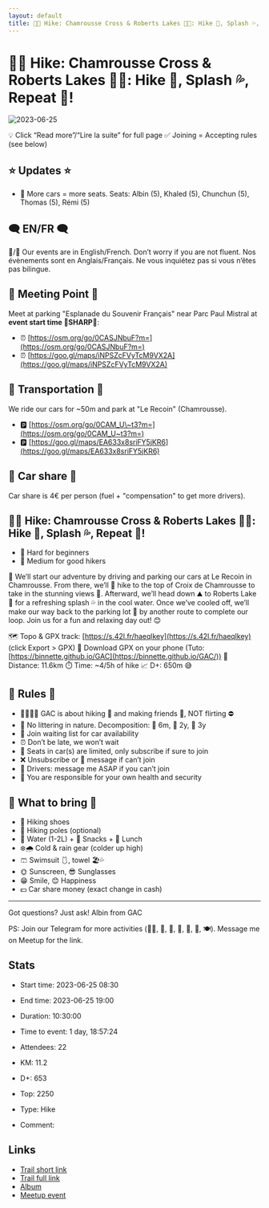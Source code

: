 ```yaml
---
layout: default
title: 🥾🔵 Hike: Chamrousse Cross & Roberts Lakes 🥶🌊: Hike 🥾, Splash 💦, Repeat 🔁!
---
```


# 🥾🔵 Hike: Chamrousse Cross & Roberts Lakes 🥶🌊: Hike 🥾, Splash 💦, Repeat 🔁!

![2023-06-25](/Stats/img/orig/2023-06-25.jpg)

💡 Click “Read more”/“Lire la suite” for full page ✅ Joining = Accepting rules (see below)

## ⭐ Updates ⭐

* 📅 More cars = more seats. Seats: Albin (5), Khaled (5), Chunchun (5), Thomas (5), Rémi (5)

## 🗨️ EN/FR 🗨️
🦅/🐓 Our events are in English/French. Don’t worry if you are not fluent. Nos évènements sont en Anglais/Français. Ne vous inquiétez pas si vous n’êtes pas bilingue.

## 📍 Meeting Point 📍
Meet at parking "Esplanade du Souvenir Français" near Parc Paul Mistral at **event start time 🔺SHARP🔺**:

* ⏰ [https://osm.org/go/0CASJNbuF?m=](https://osm.org/go/0CASJNbuF?m=)
* ⏰ [https://goo.gl/maps/iNPSZcFVyTcM9VX2A](https://goo.gl/maps/iNPSZcFVyTcM9VX2A)

## 🚗 Transportation 🚗
We ride our cars for \~50m and park at "Le Recoin" (Chamrousse).

* 🅿️ [https://osm.org/go/0CAM_U\~t3?m=](https://osm.org/go/0CAM_U~t3?m=)
* 🅿️ [https://goo.gl/maps/EA633x8sriFY5jKR6](https://goo.gl/maps/EA633x8sriFY5jKR6)

## 🚗 Car share 🚗
Car share is 4€ per person (fuel + "compensation" to get more drivers).

## 🥾🔵 Hike: Chamrousse Cross & Roberts Lakes 🥶🌊: Hike 🥾, Splash 💦, Repeat 🔁!

* 🔴 Hard for beginners
* 🔵 Medium for good hikers

🚗 We’ll start our adventure by driving and parking our cars at Le Recoin in Chamrousse. From there, we’ll 🥾 hike to the top of Croix de Chamrousse to take in the stunning views 🌄. Afterward, we’ll head down ⛰️ to Roberts Lake 🌊 for a refreshing splash 💦 in the cool water. Once we’ve cooled off, we’ll make our way back to the parking lot 🚗 by another route to complete our loop. Join us for a fun and relaxing day out! 😊

🗺️ Topo & GPX track: [https://s.42l.fr/haeqlkey](https://s.42l.fr/haeqlkey) (click Export > GPX)
📲 Download GPX on your phone (Tuto: [https://binnette.github.io/GAC](https://binnette.github.io/GAC/))
📏 Distance: 11.6km
⏱️ Time: \~4/5h of hike
📈 D+: 650m 😅

## 📜 Rules 📜

* 🚶‍♀️🚶‍♂️ GAC is about hiking 🥾 and making friends 🤗, NOT flirting ⛔
* 🚮 No littering in nature. Decomposition: 🍊 6m, 🍌 2y, 🥚 3y
* 🚗 Join waiting list for car availability
* ⏰ Don’t be late, we won’t wait
* 💺 Seats in car(s) are limited, only subscribe if sure to join
* ❌ Unsubscribe or 💬 message if can’t join
* 🚗 Drivers: message me ASAP if you can’t join
* 💟 You are responsible for your own health and security

## 🎒 What to bring 🎒

* 🥾 Hiking shoes
* 🥢 Hiking poles (optional)
* 🧃 Water (1-2L) + 🍫 Snacks + 🥗 Lunch
* ❄️🌧️ Cold & rain gear (colder up high)
* 🩳 Swimsuit 🩱, towel 🏖️💦
* 🌞 Sunscreen, 😎 Sunglasses
* 😁 Smile, 😊 Happiness
* 💵 Car share money (exact change in cash)

***

Got questions? Just ask!
Albin from GAC

PS: Join our Telegram for more activities (🧗‍♀️, 🏓, 🎳, 🎲, 🎥, 🎵, 🍽️). Message me on Meetup for the link.

## Stats

- Start time: 2023-06-25 08:30
- End time: 2023-06-25 19:00
- Duration: 10:30:00
- Time to event: 1 day, 18:57:24
- Attendees: 22

- KM: 11.2
- D+: 653
- Top: 2250
- Type: Hike
- Comment: 

## Links

- [Trail short link](https://s.42l.fr/haeqlkey)
- [Trail full link]()
- [Album](https://binnette.github.io/GacImg2023/2023-06-25-🥾🔵-Hike-Chamrousse-Cross-and-Roberts-Lakes-🥶🌊-Hike-🥾,-Splash-💦,-Repeat-🔁.html)
- [Meetup event](https://www.meetup.com/grenoble-adventure-club-english-french/events/294369598/)
